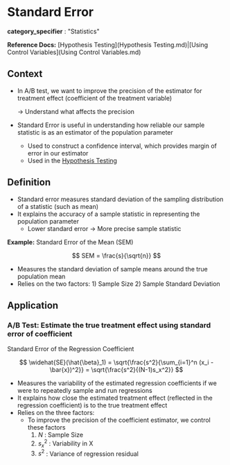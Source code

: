 # Standard Error

**category_specifier** : "Statistics"

**Reference Docs:** [Hypothesis Testing](Hypothesis Testing.md)|[Using Control Variables](Using Control Variables.md)

## **Context**

- In A/B test, we want to improve the precision of the estimator for treatment effect (coefficient of the treatment variable)

  → Understand what affects the precision

- Standard Error is useful in understanding how reliable our sample statistic is as an estimator of the population parameter

  - Used to construct a confidence interval, which provides margin of error in our estimator
  - Used in the [Hypothesis Testing](https://www.notion.so/Hypothesis-Testing-1bebcb043bfc80a3902ae9ace3013f36?pvs=21)

## **Definition**

- Standard error measures standard deviation of the sampling distribution of a statistic (such as mean)
- It explains the accuracy of a sample statistic in representing the population parameter
  - Lower standard error → More precise sample statistic

**Example:** Standard Error of the Mean (SEM)

$$ SEM = \frac{s}{\sqrt{n}} $$

- Measures the standard deviation of sample means around the true population mean
- Relies on the two factors: 1) Sample Size 2) Sample Standard Deviation

## **Application**

### A/B Test: Estimate the true treatment effect using standard error of coefficient

Standard Error of the Regression Coefficient

$$ \widehat{SE}(\hat{\beta}_1) = \sqrt{\frac{s^2}{\sum_{i=1}^n (x_i - \bar{x})^2}} = \sqrt{\frac{s^2}{(N-1)s_x^2}} $$

- Measures the variability of the estimated regression coefficients if we were to repeatedly sample and run regressions
- It explains how close the estimated treatment effect (reflected in the regression coefficient) is to the true treatment effect
- Relies on the three factors:
  - To improve the precision of the coefficient estimator, we control these factors
    1. $N$ : Sample Size
    2. $s_x^2$ : Variability in X
    3. $s^2$ : Variance of regression residual
